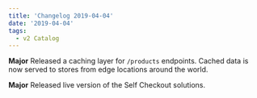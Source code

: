 ```yaml
---
title: 'Changelog 2019-04-04'
date: '2019-04-04'
tags:
  - v2 Catalog
---
```

**Major** Released a caching layer for `/products` endpoints. Cached data is now served to stores from edge locations around the world.

**Major** Released live version of the Self Checkout solutions.
